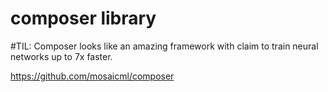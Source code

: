 # composer library

\#TIL: Composer looks like an amazing framework with claim to train neural networks up to 7x faster.

https://github.com/mosaicml/composer

